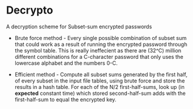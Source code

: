 <h1> Decrypto </h1>

A decryption scheme for Subset-sum encrypted passwords

* Brute force method - 
Every single possible combination of subset sum that could work as a result of running the encrypted password through the symbol table. This is really ineffecient as there are (32^C) million different combinations for a C-character password that only uses the lowercase alphabet and the numbers 0-C.

* Efficient method -
Compute all subset sums generated by the first half, of every subset in the input file tables, using brute force and store the results in a hash table. For each of the N/2 first-half-sums, look up (in **expected** constant time) which stored second-half-sum adds with the first-half-sum to equal the encrypted key.

